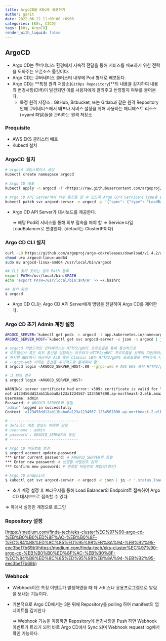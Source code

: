 ```yaml
---
title: ArgoCD를 K8s에 배포하기
author: garit
date: 2022-06-22 11:00:00 +0900
categories: [K8s, CICD]
tags: [k8s, ArgoCD]
render_with_liquid: false
---
```


## ArgoCD

- Argo CD는 쿠버네티스 환경에서 지속적 전달을 통해 서비스를 배포하기 위한 전략을 도와주는 오픈소스 툴킷이다.
- Argo CD는 쿠버네티스 클러스터 내부에 Pod 형태로 배포된다.
- Argo CD는 **특정 원격 저장소(`GitOps Repository`)**의 내용을 감지하여 내용의 변경사항(Diff)이 발견되면 이를 사용자에게 알려주고 반영할지 여부를 물어본다.
    - 특정 원격 저장소 : GitHub, Bitbucket, 또는 Gitlab과 같은 원격 Repository 안에 쿠버네티스에서 배포나 서비스 설정을 위해 사용하는 매니페스트 리소스(=yaml 파일)들을 관리하는 원격 저장소

### Prequisite

- AWS EKS 클러스터 배포
- Kubectl 설치


### ArgoCD 설치

```bash
# argocd 네임스페이스 생성 
kubectl create namespace argocd
  
# Argo CD 배포
kubectl apply -n argocd -f <https://raw.githubusercontent.com/argoproj/argo-cd/stable/manifests/install.yaml>

# Argo CD API Server에서 외부 통신을 할 수 있도록 Argo CD의 Service의 Type을 Load Balancer로 변경(AWS에서는 Classic Load Balancer로 배포됨)
kubectl patch svc argocd-server -n argocd -p '{"spec": {"type": "LoadBalancer"}}'
```

- Argo CD API Server가 대시보드를 제공한다.
    
    ⇒ 해당 Pod의 서비스를 통해 외부 접속을 해야 함 ⇒ Service 타입 LoadBalancer로 변경한다. (default는 ClusterIP이다)
    

### Argo CD CLI 설치

```bash
curl -LO https://github.com/argoproj/argo-cd/releases/download/v1.4.2/argocd-linux-amd64
chmod u+x argocd-linux-amd64
sudo mv argocd-linux-amd64 /usr/local/bin/argocd

## CLI 찾지 못하는 경우 Path 등록
export PATH=/usr/local/bin:$PATH
echo 'export PATH=/usr/local/bin:$PATH' >> ~/.bashrc

## 설치 확인
$ argocd 
```

- Argo CD CLI는 Argo CD API Server에게 명령을 전달하여 Argo CD를 제어한다.

### Argo CD 초기 Admin 계정 설정

```bash
ARGOCD_SERVER=`kubectl get pods -n argocd -l app.kubernetes.io/name=argocd-server -o name | cut -d'/' -f 2` 
ARGOCD_SERVER_HOST=`kubectl get svc argocd-server -o json -n argocd | jq -r '.status.loadBalancer.ingress[0].hostname'`

# argocd 커맨드라인 인터페이스는 HTTP2/gRPC 프로토콜을 통해 통신하므로 
# 로드밸런서 혹은 외부 통신을 담당하는 라우터가 HTTP2/gRPC 프로토콜을 완벽히 지원해야함.
# 하지만 AWS에서 제공하는 ALB 혹은 Classic LB는 HTTP2/gRPC 프로토콜을 완벽하게 지원하지 않기 때문에
# --grpc-web 이라는 옵션을 추가적으로 붙여줘야 함.
$ argocd login <ARGOCD_SERVER_HOST>:80 --grpc-web # AWS EKS 혹은 HTTP2/gRPC 프로토콜을 완벽히 지원해 주지 않는 로드밸런서만 해당

# 그 외의 경우
$ argocd login <ARGOCD_SERVER_HOST>

WARNING: server certificate had error: x509: certificate is valid for localhost, argocd-server, argocd-server.argocd, argocd-server.argocd.svc, argocd-server.argocd.svc.cluster.local, 
not a123456dd12ab11baba0a123a1234567-1234567890.ap-northeast-2.elb.amazonaws.com. Proceed insecurely (y/n)? y
Username: admin
Password: # ARGOCD_SERVER와 동일
'admin' logged in successfully
Context 'a123456dd12ab11baba0a123a1234567-1234567890.ap-northeast-2.elb.amazonaws.com:80' updated

# -------------------------------
# default 계정 정보는 아래와 같음
# username : admin
# password : ARGOCD_SERVER와 동일
# -------------------------------

# Argo CD 비밀번호 변경
$ argocd account update-password
*** Enter current password: # ARGOCD_SERVER와 동일
*** Enter new password: # 변경할 비밀번호 입력
*** Confirm new password: # 변경할 비밀번호 재입력(확인)

# Argo CD Endpoint
$ kubectl get svc argocd-server -n argocd -o json | jq -r '.status.loadBalancer.ingress[0].hostname'
```

- 초기 계정 설정 후 브라우저를 통해 Load Balancer의 Endpoint로 접속하여 Argo CD 대시보드로 접속할 수 있다.

⇒ 위에서 설정한 계정으로 로그인

### Repository 설정

[https://medium.com/finda-tech/eks-cluster%EC%97%90-argo-cd-%EB%B0%B0%ED%8F%AC-%EB%B0%8F-%EC%84%B8%ED%8C%85%ED%95%98%EB%8A%94-%EB%B2%95-eec3bef7b69b](https://medium.com/finda-tech/eks-cluster%EC%97%90-argo-cd-%EB%B0%B0%ED%8F%AC-%EB%B0%8F-%EC%84%B8%ED%8C%85%ED%95%98%EB%8A%94-%EB%B2%95-eec3bef7b69b)

### Webhook

- Webhook이란 특정 이벤트가 발생하였을 때 타 서비스나 응용프로그램으로 알림을 보내는 기능이다.
- 기본적으로 Argo CD에서는 3분 뒤에 Repository를 polling 하여 manifest의 업데이트를 감지한다
    
    ⇒ Webhook 기능을 이용하면 Repository에 변경사항을 Push 하면 Webhook 이벤트가 트리거 되어 바로 Argo CD에서 Sync 되며 Webhook request log에서 확인 가능하다.

